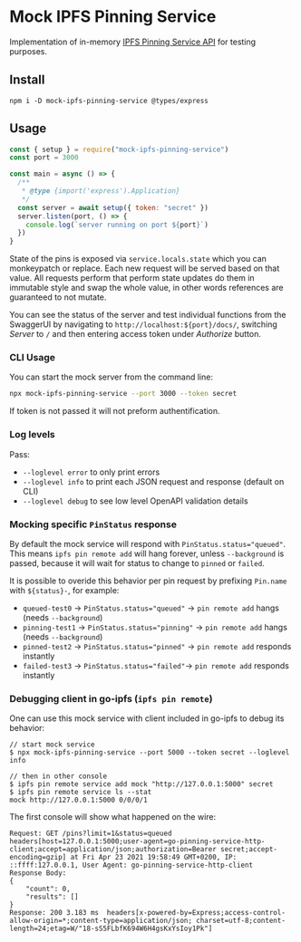 # Mock IPFS Pinning Service

Implementation of in-memory [IPFS Pinning Service API](https://ipfs.github.io/pinning-services-api-spec/) for testing purposes.

## Install

```
npm i -D mock-ipfs-pinning-service @types/express
```

## Usage

```js
const { setup } = require("mock-ipfs-pinning-service")
const port = 3000

const main = async () => {
  /**
   * @type {import('express').Application}
   */
  const server = await setup({ token: "secret" })
  server.listen(port, () => {
    console.log(`server running on port ${port}`)
  })
}
```

State of the pins is exposed via `service.locals.state` which you can monkeypatch or replace. Each new request will be served based on that value. All requests perform that perform state updates do them in immutable style and swap the whole value, in other words references are guaranteed to not mutate.

You can see the status of the server and test individual functions from the SwaggerUI by navigating to `http://localhost:${port}/docs/`, switching  _Server_ to `/` and then entering access token under _Authorize_ button.

### CLI Usage

You can start the mock server from the command line:

```sh
npx mock-ipfs-pinning-service --port 3000 --token secret
```

If token is not passed it will not preform authentification.

### Log levels

Pass:

- `--loglevel error` to only print errors
- `--loglevel info` to print each JSON request and response (default on CLI)
- `--loglevel debug` to see low level OpenAPI validation details

### Mocking specific `PinStatus` response

By default the mock service will respond with `PinStatus.status="queued"`.
This means `ipfs pin remote add` will hang forever, unless `--background` is passed, because it will wait for status to change to `pinned` or `failed`.

It is possible to overide this behavior per pin request by prefixing `Pin.name` with `${status}-`, for example:

- `queued-test0` → `PinStatus.status="queued"` → `pin remote add` hangs (needs `--background`)
- `pinning-test1` → `PinStatus.status="pinning"` → `pin remote add` hangs (needs `--background`)
- `pinned-test2` → `PinStatus.status="pinned"` → `pin remote add` responds instantly
- `failed-test3` → `PinStatus.status="failed"`→ `pin remote add` responds instantly

### Debugging client in go-ipfs (`ipfs pin remote`)

One can use this mock service with client included in go-ipfs to debug its behavior:

```console
// start mock service
$ npx mock-ipfs-pinning-service --port 5000 --token secret --loglevel info

// then in other console
$ ipfs pin remote service add mock "http://127.0.0.1:5000" secret
$ ipfs pin remote service ls --stat
mock http://127.0.0.1:5000 0/0/0/1
```

The first console will show what happened on the wire:

```
Request: GET /pins?limit=1&status=queued headers[host=127.0.0.1:5000;user-agent=go-pinning-service-http-client;accept=application/json;authorization=Bearer secret;accept-encoding=gzip] at Fri Apr 23 2021 19:58:49 GMT+0200, IP: ::ffff:127.0.0.1, User Agent: go-pinning-service-http-client
Response Body:
{
	"count": 0,
	"results": []
}
Response: 200 3.183 ms  headers[x-powered-by=Express;access-control-allow-origin=*;content-type=application/json; charset=utf-8;content-length=24;etag=W/"18-sS5FLbfK694W6H4gsKxYsIoy1Pk"]
```
